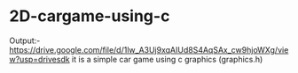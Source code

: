 # 2D-cargame-using-c
Output:- https://drive.google.com/file/d/1lw_A3Uj9xqAIUd8S4AqSAx_cw9hjoWXg/view?usp=drivesdk
it is a simple car game using c graphics (graphics.h)
